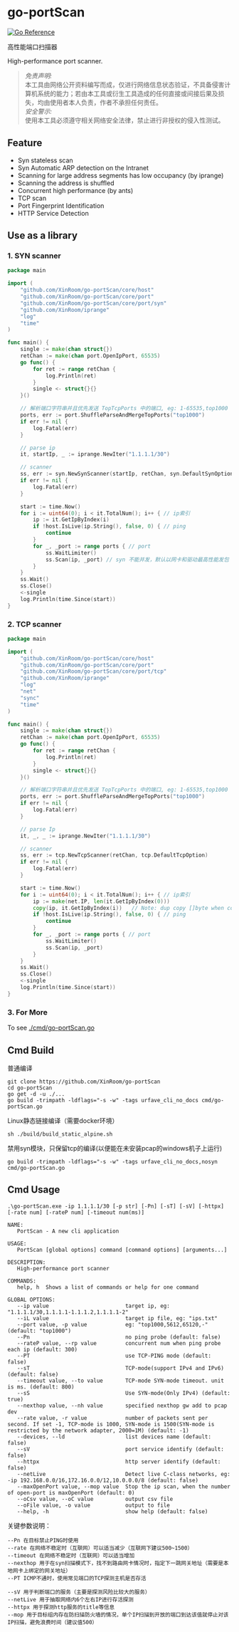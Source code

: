 # go-portScan

[![Go Reference](https://pkg.go.dev/badge/github.com/XinRoom/go-portScan.svg)](https://pkg.go.dev/github.com/XinRoom/go-portScan)

高性能端口扫描器

High-performance port scanner.

> *免责声明:*  
> 本工具由网络公开资料编写而成，仅进行网络信息状态验证，不具备侵害计算机系统的能力；若由本工具或衍生工具造成的任何直接或间接后果及损失，均由使用者本人负责，作者不承担任何责任。  
> *安全警示:*  
> 使用本工具必须遵守相关网络安全法律，禁止进行非授权的侵入性测试。

## Feature

- Syn stateless scan
- Syn Automatic ARP detection on the Intranet
- Scanning for large address segments has low occupancy (by iprange)
- Scanning the address is shuffled
- Concurrent high performance (by ants)
- TCP scan
- Port Fingerprint Identification
- HTTP Service Detection

## Use as a library

### 1. SYN scanner

```go
package main

import (
	"github.com/XinRoom/go-portScan/core/host"
	"github.com/XinRoom/go-portScan/core/port"
	"github.com/XinRoom/go-portScan/core/port/syn"
	"github.com/XinRoom/iprange"
	"log"
	"time"
)

func main() {
	single := make(chan struct{})
	retChan := make(chan port.OpenIpPort, 65535)
	go func() {
		for ret := range retChan {
			log.Println(ret)
		}
		single <- struct{}{}
	}()

	// 解析端口字符串并且优先发送 TopTcpPorts 中的端口, eg: 1-65535,top1000
	ports, err := port.ShuffleParseAndMergeTopPorts("top1000")
	if err != nil {
		log.Fatal(err)
	}

	// parse ip
	it, startIp, _ := iprange.NewIter("1.1.1.1/30")

	// scanner
	ss, err := syn.NewSynScanner(startIp, retChan, syn.DefaultSynOption)
	if err != nil {
		log.Fatal(err)
	}

	start := time.Now()
	for i := uint64(0); i < it.TotalNum(); i++ { // ip索引
		ip := it.GetIpByIndex(i)
		if !host.IsLive(ip.String(), false, 0) { // ping
			continue
		}
		for _, _port := range ports { // port
			ss.WaitLimiter()
			ss.Scan(ip, _port) // syn 不能并发，默认以网卡和驱动最高性能发包
		}
	}
	ss.Wait()
	ss.Close()
	<-single
	log.Println(time.Since(start))
}
```

### 2. TCP scanner

```go
package main

import (
	"github.com/XinRoom/go-portScan/core/host"
	"github.com/XinRoom/go-portScan/core/port"
	"github.com/XinRoom/go-portScan/core/port/tcp"
	"github.com/XinRoom/iprange"
	"log"
	"net"
	"sync"
	"time"
)

func main() {
	single := make(chan struct{})
	retChan := make(chan port.OpenIpPort, 65535)
	go func() {
		for ret := range retChan {
			log.Println(ret)
		}
		single <- struct{}{}
	}()

	// 解析端口字符串并且优先发送 TopTcpPorts 中的端口, eg: 1-65535,top1000
	ports, err := port.ShuffleParseAndMergeTopPorts("top1000")
	if err != nil {
		log.Fatal(err)
	}

	// parse Ip
	it, _, _ := iprange.NewIter("1.1.1.1/30")

	// scanner
	ss, err := tcp.NewTcpScanner(retChan, tcp.DefaultTcpOption)
	if err != nil {
		log.Fatal(err)
	}

	start := time.Now()
	for i := uint64(0); i < it.TotalNum(); i++ { // ip索引
		ip := make(net.IP, len(it.GetIpByIndex(0)))
		copy(ip, it.GetIpByIndex(i))   // Note: dup copy []byte when concurrent (GetIpByIndex not to do dup copy)
		if !host.IsLive(ip.String(), false, 0) { // ping
			continue
		}
		for _, _port := range ports { // port
			ss.WaitLimiter()
			ss.Scan(ip, _port)
		}
	}
	ss.Wait()
	ss.Close()
	<-single
	log.Println(time.Since(start))
}
```

### 3. For More

To see [./cmd/go-portScan.go](./cmd/go-portScan.go)

## Cmd Build

普通编译

```
git clone https://github.com/XinRoom/go-portScan
cd go-portScan
go get -d -u ./...
go build -trimpath -ldflags="-s -w" -tags urfave_cli_no_docs cmd/go-portScan.go
```

Linux静态链接编译（需要docker环境）

```
sh ./build/build_static_alpine.sh
```

禁用syn模块，只保留tcp的编译(以便能在未安装pcap的windows机子上运行)

```
go build -trimpath -ldflags="-s -w" -tags urfave_cli_no_docs,nosyn cmd/go-portScan.go
```

## Cmd Usage

`.\go-portScan.exe -ip 1.1.1.1/30 [-p str] [-Pn] [-sT] [-sV] [-httpx] [-rate num] [-rateP num] [-timeout num(ms)]`

```
NAME:
   PortScan - A new cli application

USAGE:
   PortScan [global options] command [command options] [arguments...]

DESCRIPTION:
   High-performance port scanner

COMMANDS:
   help, h  Shows a list of commands or help for one command

GLOBAL OPTIONS:
   --ip value                        target ip, eg: "1.1.1.1/30,1.1.1.1-1.1.1.2,1.1.1.1-2"
   --iL value                        target ip file, eg: "ips.txt"
   --port value, -p value            eg: "top1000,5612,65120,-" (default: "top1000")
   --Pn                              no ping probe (default: false)
   --rateP value, --rp value         concurrent num when ping probe each ip (default: 300)
   --PT                              use TCP-PING mode (default: false)
   --sT                              TCP-mode(support IPv4 and IPv6) (default: false)
   --timeout value, --to value       TCP-mode SYN-mode timeout. unit is ms. (default: 800)
   --sS                              Use SYN-mode(Only IPv4) (default: true)
   --nexthop value, --nh value       specified nexthop gw add to pcap dev
   --rate value, -r value            number of packets sent per second. If set -1, TCP-mode is 1000, SYN-mode is 1500(SYN-mode is restricted by the network adapter, 2000=1M) (default: -1)
   --devices, --ld                   list devices name (default: false)
   --sV                              port service identify (default: false)
   --httpx                           http server identify (default: false)
   --netLive                         Detect live C-class networks, eg: -ip 192.168.0.0/16,172.16.0.0/12,10.0.0.0/8 (default: false)
   --maxOpenPort value, --mop value  Stop the ip scan, when the number of open-port is maxOpenPort (default: 0)
   --oCsv value, --oC value          output csv file
   --oFile value, -o value           output to file
   --help, -h                        show help (default: false)
```

关键参数说明：

```
--Pn 在目标禁止PING时使用
--rate 在网络不稳定时（互联网）可以适当减少（互联网下建议500~1500）
--timeout 在网络不稳定时（互联网）可以适当增加
--nexthop 用于在syn扫描模式下，找不到路由网卡情况时，指定下一跳网关地址（需要是本地网卡上绑定的网关地址）
--PT ICMP不通时，使用常见端口的TCP探测主机是否存活

--sV 用于判断端口的服务（主要是探测风险比较大的服务）
--netLive 用于抽取网络内6个左右IP进行存活探测
--httpx 用于探测http服务的title等信息
--mop 用于目标组内存在防扫描防火墙的情况，单个IP扫描到开放的端口到达该值就停止对该IP扫描，避免浪费时间（建议值500）
```